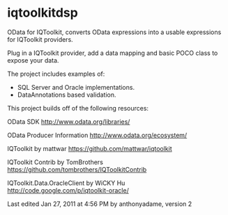 # iqtoolkitdsp
OData for IQToolkit, converts OData expressions into a usable expressions for IQToolkit providers.

Plug in a IQToolkit provider, add a data mapping and basic POCO class to expose your data. 

The project includes examples of: 
- SQL Server and Oracle implementations.
- DataAnnotations based validation.


This project builds off of the following resources:

OData SDK
http://www.odata.org/libraries/

OData Producer Information
http://www.odata.org/ecosystem/

IQToolkit by mattwar
https://github.com/mattwar/iqtoolkit


IQToolkit Contrib by TomBrothers
https://github.com/tombrothers/IQToolkitContrib


IQToolkit.Data.OracleClient by WiCKY Hu
http://code.google.com/p/iqtoolkit-oracle/

Last edited Jan 27, 2011 at 4:56 PM by anthonyadame, version 2
